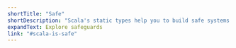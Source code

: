 ```yaml
---
shortTitle: "Safe"
shortDescription: "Scala's static types help you to build safe systems by default. Smart built-in checks and actionable error messages, combined with thread-safe data structures and collections, prevent many tricky bugs before the program first runs."
expandText: Explore safeguards
link: "#scala-is-safe"
---
```

